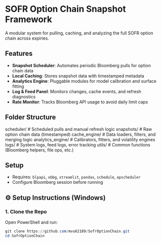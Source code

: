 # SOFR Option Chain Snapshot Framework

A modular system for pulling, caching, and analyzing the full SOFR option chain across expiries.

## Features

- **Snapshot Scheduler**: Automates periodic Bloomberg pulls for option chain data
- **Local Caching**: Stores snapshot data with timestamped metadata
- **Analytics Engine**: Pluggable modules for model calibration and surface fitting
- **Log & Feed Panel**: Monitors changes, cache events, and refresh diagnostics
- **Rate Monitor**: Tracks Bloomberg API usage to avoid daily limit caps

## Folder Structure
scheduler/ # Scheduled pulls and manual refresh logic
snapshots/ # Raw option chain data (timestamped)
cache_engine/ # Data loaders, filters, and merging logic
analytics_engine/ # Calibrators, fitters, and volatility engines
logs/ # System logs, feed logs, error tracking
utils/ # Common functions (Bloomberg helpers, file ops, etc.)


## Setup

- Requires: `blpapi`, `xbbg`, `streamlit`, `pandas`, `schedule`, `apscheduler`
- Configure Bloomberg session before running



## ⚙️ Setup Instructions (Windows)

### 1. Clone the Repo

Open PowerShell and run:

```powershell
git clone https://github.com/mvu62189/SofrOptionChain.git
cd SofrOptionChain



